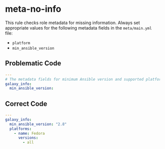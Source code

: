 # meta-no-info

This rule checks role metadata for missing information.
Always set appropriate values for the following metadata fields in the `meta/main.yml` file:

- `platform`
- `min_ansible_version`

## Problematic Code

```yaml
---
# The metadata fields for minimum Ansible version and supported platforms are not set.
galaxy_info:
  min_ansible_version:
```

## Correct Code

```yaml
---
galaxy_info:
  min_ansible_version: "2.8"
  platforms:
    - name: Fedora
      versions:
        - all
```
